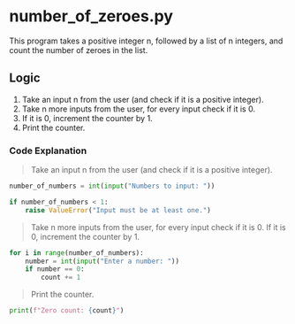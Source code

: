 # number_of_zeroes.py

This program takes a positive integer n, followed by a list of n integers, and count the number of zeroes in the list.

## Logic

1. Take an input n from the user (and check if it is a positive integer).
2. Take n more inputs from the user, for every input check if it is 0.
3. If it is 0, increment the counter by 1.
4. Print the counter.

### Code Explanation

> Take an input n from the user (and check if it is a positive integer).

```python
number_of_numbers = int(input("Numbers to input: "))

if number_of_numbers < 1:
    raise ValueError("Input must be at least one.")
```

> Take n more inputs from the user, for every input check if it is 0.
> If it is 0, increment the counter by 1.

```python
for i in range(number_of_numbers):
    number = int(input("Enter a number: "))
    if number == 0:
        count += 1
```

> Print the counter.

```python
print(f"Zero count: {count}")
```
